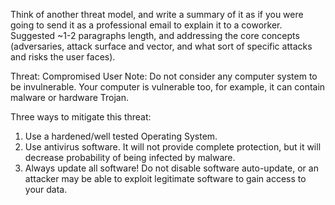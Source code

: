 Think of another threat model, and write a summary of it as if you were going to send it as a professional email to explain it to a coworker. Suggested ~1-2 paragraphs length, and addressing the core concepts (adversaries, attack surface and vector, and what sort of specific attacks and risks the user faces).


Threat: Compromised User
Note: Do not consider any computer system to be invulnerable. Your computer is vulnerable too, for example, it can contain malware or hardware Trojan.

Three ways to mitigate this threat:
1) Use a hardened/well tested Operating System.
2) Use antivirus software. It will not provide complete protection, but it will decrease probability of being infected by malware.
3) Always update all software! Do not disable software auto-update, or an attacker may be able to exploit legitimate software to gain access to your data.